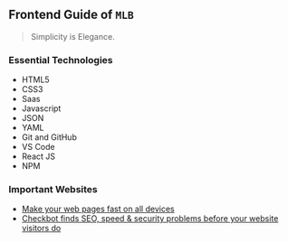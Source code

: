 ## Frontend Guide of `MLB`

> Simplicity is Elegance.

### Essential Technologies

- HTML5
- CSS3
- Saas
- Javascript
- JSON
- YAML
- Git and GitHub
- VS Code
- React JS
- NPM

### Important Websites

- [Make your web pages fast on all devices](https://pagespeed.web.dev/)
- [Checkbot finds SEO, speed & security problems before your website visitors do](https://www.checkbot.io/)

